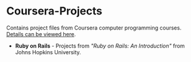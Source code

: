 # Coursera-Projects
Contains project files from Coursera computer programming courses. [Details can be viewed here](https://www.coursera.org/user/i/76e6c76ea8a347e6931c6d7137649d4d).


+ **Ruby on Rails** - Projects from _"Ruby on Rails: An Introduction"_ from Johns Hopkins University.

